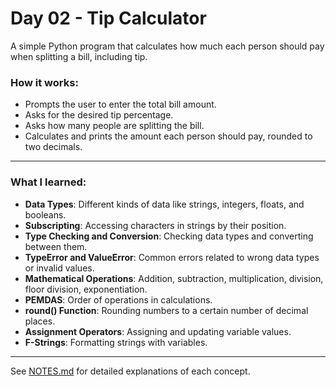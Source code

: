 # Day 02 - Tip Calculator

A simple Python program that calculates how much each person should pay when splitting a bill, including tip.

### How it works:
- Prompts the user to enter the total bill amount.
- Asks for the desired tip percentage.
- Asks how many people are splitting the bill.
- Calculates and prints the amount each person should pay, rounded to two decimals.

---

### What I learned:
- **Data Types**: Different kinds of data like strings, integers, floats, and booleans.
- **Subscripting**: Accessing characters in strings by their position.
- **Type Checking and Conversion**: Checking data types and converting between them.
- **TypeError and ValueError**: Common errors related to wrong data types or invalid values.
- **Mathematical Operations**: Addition, subtraction, multiplication, division, floor division, exponentiation.
- **PEMDAS**: Order of operations in calculations.
- **round() Function**: Rounding numbers to a certain number of decimal places.
- **Assignment Operators**: Assigning and updating variable values.
- **F-Strings**: Formatting strings with variables.

---

See [NOTES.md](./NOTES.md) for detailed explanations of each concept.
